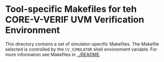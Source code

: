 Tool-specific Makefiles for teh CORE-V-VERIF UVM Verification Environment
==================================
This directory contains a set of simulator-specific Makefiles.
The Makefile selected is controlled by the `CV_SIMULATOR` shell environment variable.
For more information see Makefiles in [../README](../README.md#makefiles).
